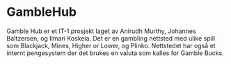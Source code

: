 # GambleHub
Gamble Hub er et IT-1 prosjekt laget av Anirudh Murthy, Johannes Baltzersen, og Ilmari Koskela. Det er en gambling nettsted med ulike spill som Blackjack, Mines, Higher or Lower, og Plinko. Nettstedet har også et internt pengesystem der det brukes en valuta som kalles for Gamble Bucks.
